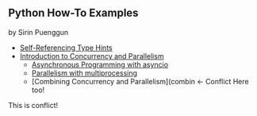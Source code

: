 ## Python How-To Examples
by Sirin Puenggun

* [Self-Referencing Type Hints](self-referencing-hints.md)
* [Introduction to Concurrency and Parallelism](introduction.md)
  * [Asynchronous Programming with asyncio](asynchronous.md)
  * [Parallelism with multiprocessing](multiprocessing.md)
  * [Combining Concurrency and Parallelism](combin <- Conflict Here too!

This is conflict!
